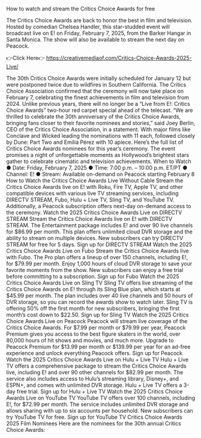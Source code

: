 How to watch and stream the Critics Choice Awards for free


The Critics Choice Awards are back to honor the best in film and television. Hosted by
comedian Chelsea Handler, this star-studded event will broadcast live on E! on Friday,
February 7, 2025, from the Barker Hangar in Santa Monica. The show will also be
available to stream the next day on Peacock.


👉Click Here👉 https://creativemediaof.com/Critics-Choice-Awards-2025-Live/



The 30th Critics Choice Awards were initially scheduled for January 12 but were
postponed twice due to wildfires in Southern California. The Critics Choice Association
confirmed that the ceremony will now take place on February 7, celebrating the finest
achievements in film and television from 2024.
Unlike previous years, there will no longer be a “Live from E!: Critics Choice Awards”
two-hour red carpet special ahead of the telecast.
“We are thrilled to celebrate the 30th anniversary of the Critics Choice Awards, bringing
fans closer to their favorite nominees and stories,” said Joey Berlin, CEO of the Critics
Choice Association, in a statement.
With major films like Conclave and Wicked leading the nominations with 11 each,
followed closely by Dune: Part Two and Emilia Pérez with 10 apiece. Here’s the full list of
Critics Choice Awards nominees for this year’s ceremony. The event promises a night of
unforgettable moments as Hollywood’s brightest stars gather to celebrate cinematic
and television achievements.
When to Watch
● Date: Friday, February 7, 2025
● Time: 7:00 p.m. – 10:00 p.m. ET/PT
● Channel: E!
● Stream: Available on-demand on Peacock starting February 8
How to Watch the Critics Choice Awards Live Without Cable
Stream the Critics Choice Awards live on E! with Roku, Fire TV, Apple TV, and other
compatible devices with various live TV streaming services, including DIRECTV
STREAM, Fubo, Hulu + Live TV, Sling TV, and YouTube TV.
Additionally, a Peacock subscription offers next-day on-demand access to the
ceremony.
Watch the 2025 Critics Choice Awards Live on DIRECTV STREAM
Stream the Critics Choice Awards live on E! with DIRECTV STREAM. The Entertainment
package includes E! and over 90 live channels for $86.99 per month. This plan offers
unlimited cloud DVR storage and the ability to stream on multiple devices.
New subscribers can try DIRECTV STREAM for free for 5 days.
Sign up for DIRECTV STREAM
Watch the 2025 Critics Choice Awards Live on Fubo
Stream the Critics Choice Awards live with Fubo. The Pro plan offers a lineup of over
150 channels, including E!, for $79.99 per month. Enjoy 1,000 hours of cloud DVR
storage to save your favorite moments from the show.
New subscribers can enjoy a free trial before committing to a subscription.
Sign up for Fubo
Watch the 2025 Critics Choice Awards Live on Sling TV
Sling TV offers live streaming of the Critics Choice Awards on E! through its Sling Blue
plan, which starts at $45.99 per month. The plan includes over 40 live channels and 50
hours of DVR storage, so you can record the awards show to watch later.
Sling TV is offering 50% off the first month for new subscribers, bringing the first
month’s cost down to $22.50.
Sign up for Sling TV
Watch the 2025 Critics Choice Awards Live on Peacock
Peacock will stream live coverage of the Critics Choice Awards. For $7.99 per month or
$79.99 per year, Peacock Premium gives you access to the best figure skaters in the
world, over 80,000 hours of hit shows and movies, and much more. Upgrade to Peacock
Premium for $13.99 per month or $139.99 per year for an ad-free experience and unlock
everything Peacock offers.
Sign up for Peacock
Watch the 2025 Critics Choice Awards Live on Hulu + Live TV
Hulu + Live TV offers a comprehensive package to stream the Critics Choice Awards
live, including E! and over 90 other channels for $82.99 per month. The service also
includes access to Hulu’s streaming library, Disney+, and ESPN+, and comes with
unlimited DVR storage.
Hulu + Live TV offers a 3-day free trial.
Sign up for Hulu + Live TV
Watch the 2025 Critics Choice Awards Live on YouTube TV
YouTube TV offers over 100 channels, including E!, for $72.99 per month. The service
includes unlimited DVR storage and allows sharing with up to six accounts per
household.
New subscribers can try YouTube TV for free.
Sign up for YouTube TV
Critics Choice Awards 2025 Film Nominees
Here are the nominees for the 30th annual Critics Choice Awards: